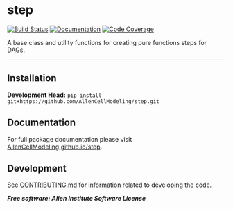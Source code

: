 # step

[![Build Status](https://github.com/AllenCellModeling/step/workflows/Build%20Master/badge.svg)](https://github.com/AllenCellModeling/step/actions)
[![Documentation](https://github.com/AllenCellModeling/step/workflows/Documentation/badge.svg)](https://AllenCellModeling.github.io/step)
[![Code Coverage](https://codecov.io/gh/AllenCellModeling/step/branch/master/graph/badge.svg)](https://codecov.io/gh/AllenCellModeling/step)

A base class and utility functions for creating pure functions steps for DAGs.

---

## Installation
**Development Head:**
`pip install git+https://github.com/AllenCellModeling/step.git`

## Documentation
For full package documentation please visit
[AllenCellModeling.github.io/step](https://AllenCellModeling.github.io/step).

## Development
See [CONTRIBUTING.md](CONTRIBUTING.md) for information related to developing the
code.

***Free software: Allen Institute Software License***
